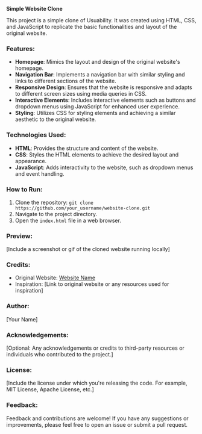 **Simple Website Clone**

This project is a simple clone of Usuability. It was created using HTML, CSS, and JavaScript to replicate the basic functionalities and layout of the original website.

### Features:

- **Homepage**: Mimics the layout and design of the original website's homepage.
- **Navigation Bar**: Implements a navigation bar with similar styling and links to different sections of the website.
- **Responsive Design**: Ensures that the website is responsive and adapts to different screen sizes using media queries in CSS.
- **Interactive Elements**: Includes interactive elements such as buttons and dropdown menus using JavaScript for enhanced user experience.
- **Styling**: Utilizes CSS for styling elements and achieving a similar aesthetic to the original website.

### Technologies Used:

- **HTML**: Provides the structure and content of the website.
- **CSS**: Styles the HTML elements to achieve the desired layout and appearance.
- **JavaScript**: Adds interactivity to the website, such as dropdown menus and event handling.

### How to Run:

1. Clone the repository: `git clone https://github.com/your_username/website-clone.git`
2. Navigate to the project directory.
3. Open the `index.html` file in a web browser.

### Preview:

[Include a screenshot or gif of the cloned website running locally]

### Credits:

- Original Website: [Website Name](original_website_link)
- Inspiration: [Link to original website or any resources used for inspiration]

### Author:

[Your Name]

### Acknowledgements:

[Optional: Any acknowledgements or credits to third-party resources or individuals who contributed to the project.]

### License:

[Include the license under which you're releasing the code. For example, MIT License, Apache License, etc.]

### Feedback:

Feedback and contributions are welcome! If you have any suggestions or improvements, please feel free to open an issue or submit a pull request.
